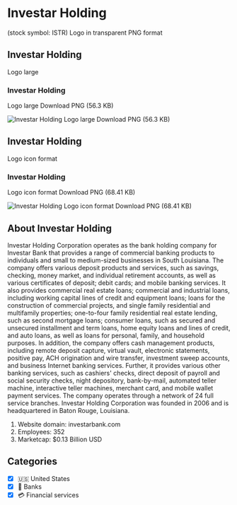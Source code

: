# Investar Holding
 (stock symbol: ISTR) Logo in transparent PNG format

## Investar Holding
 Logo large

### Investar Holding
 Logo large Download PNG (56.3 KB)

![Investar Holding
 Logo large Download PNG (56.3 KB)](/img/orig/ISTR_BIG-145740cc.png)

## Investar Holding
 Logo icon format

### Investar Holding
 Logo icon format Download PNG (68.41 KB)

![Investar Holding
 Logo icon format Download PNG (68.41 KB)](/img/orig/ISTR-2e8a7b2c.png)

## About Investar Holding


Investar Holding Corporation operates as the bank holding company for Investar Bank that provides a range of commercial banking products to individuals and small to medium-sized businesses in South Louisiana. The company offers various deposit products and services, such as savings, checking, money market, and individual retirement accounts, as well as various certificates of deposit; debit cards; and mobile banking services. It also provides commercial real estate loans; commercial and industrial loans, including working capital lines of credit and equipment loans; loans for the construction of commercial projects, and single family residential and multifamily properties; one-to-four family residential real estate lending, such as second mortgage loans; consumer loans, such as secured and unsecured installment and term loans, home equity loans and lines of credit, and auto loans, as well as loans for personal, family, and household purposes. In addition, the company offers cash management products, including remote deposit capture, virtual vault, electronic statements, positive pay, ACH origination and wire transfer, investment sweep accounts, and business Internet banking services. Further, it provides various other banking services, such as cashiers' checks, direct deposit of payroll and social security checks, night depository, bank-by-mail, automated teller machine, interactive teller machines, merchant card, and mobile wallet payment services. The company operates through a network of 24 full service branches. Investar Holding Corporation was founded in 2006 and is headquartered in Baton Rouge, Louisiana.

1. Website domain: investarbank.com
2. Employees: 352
3. Marketcap: $0.13 Billion USD


## Categories
- [x] 🇺🇸 United States
- [x] 🏦 Banks
- [x] 💳 Financial services
